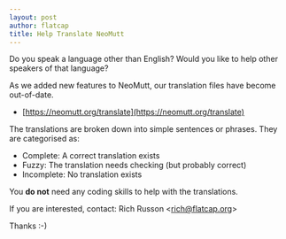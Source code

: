 ```yaml
---
layout: post
author: flatcap
title: Help Translate NeoMutt
---
```


Do you speak a language other than English? Would you like to help other
speakers of that language?

As we added new features to NeoMutt, our translation files have become
out-of-date.

- [https://neomutt.org/translate](https://neomutt.org/translate)

The translations are broken down into simple sentences or phrases. They are
categorised as:

- Complete: A correct translation exists
- Fuzzy: The translation needs checking (but probably correct)
- Incomplete: No translation exists

You **do not** need any coding skills to help with the translations.

If you are interested, contact:
Rich Russon \<[rich@flatcap.org](mailto:rich@flatcap.org)\>

Thanks :-)

